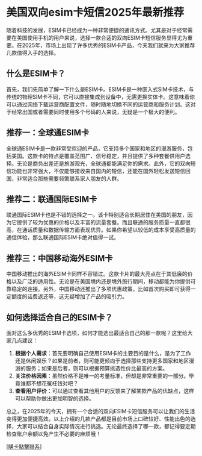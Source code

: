 # 美国双向esim卡短信2025年最新推荐

随着科技的发展，ESIM卡已经成为一种非常便捷的通讯方式。尤其是对于经常需要在美国使用手机的用户来说，选择一款合适的双向ESIM卡短信服务显得尤为重要。在2025年，市场上出现了许多优秀的ESIM卡产品，今天我们就来为大家推荐几款值得入手的选择。

## 什么是ESIM卡？

首先，我们先简单了解一下什么是ESIM卡。ESIM卡是一种嵌入式SIM卡技术，与传统的物理SIM卡不同，它可以直接集成到设备中，无需更换实体卡。这意味着你可以通过网络下载运营商配置文件，随时随地切换不同的运营商和服务计划。这对于经常出国或者需要同时使用多个号码的人来说，无疑是一个极大的便利。

## 推荐一：全球通ESIM卡

全球通ESIM卡是一款非常受欢迎的产品，它支持多个国家和地区的漫游服务，包括美国。这款卡的特点是覆盖范围广、信号稳定，并且提供了多种套餐供用户选择。无论是商务出差还是旅游观光，全球通都能满足你的需求。此外，它的双向短信功能也非常强大，不仅能够接收来自国内的短信，还能在国外轻松发送短信回国，非常适合那些需要频繁联系家人朋友的人群。

## 推荐二：联通国际ESIM卡

联通国际ESIM卡也是不错的选择之一。该卡特别适合长期居住在美国的朋友，因为它提供了较为优惠的价格以及丰富的流量套餐。而且联通的服务质量一直都很高，在通话质量和数据传输方面表现优异。如果你希望以较低的成本享受高质量的通信体验，那么联通国际ESIM卡绝对值得一试。

## 推荐三：中国移动海外ESIM卡

中国移动推出的海外ESIM卡同样不容错过。这款卡片的最大亮点在于其低廉的价格以及广泛的适用性。无论是在美国境内还是境外旅行期间，移动都能为你提供可靠稳定的连接。另外，中国移动还推出了多项优惠政策，比如首次购买即可获得一定额度的话费返还等，这无疑增加了产品的吸引力。

## 如何选择适合自己的ESIM卡？

面对这么多优秀的ESIM卡选项，如何才能选出最适合自己的那一款呢？这里给大家几点建议：

1. **根据个人需求**：首先要明确自己使用ESIM卡的主要目的是什么，是为了工作还是休闲娱乐？如果是前者，则可能更倾向于选择那些支持更多国家和地区漫游的服务；如果是后者，则可以根据预算挑选性价比最高的方案。
2. **关注价格因素**：虽然价格不是唯一的考量标准，但却是非常重要的一部分。毕竟谁都不想花冤枉钱对吧？
3. **查看用户评价**：可以通过查看其他用户的反馈来了解某款产品的优缺点，这样可以帮助你做出更加明智的选择。

总之，在2025年的今天，拥有一个合适的双向ESIM卡短信服务可以让我们的生活变得更加便捷高效。以上介绍的几款产品都是目前市场上口碑较好、性能出色的选择，大家可以结合自身实际情况进行挑选。无论最终选择了哪一款，都记得要定期检查账户余额以免产生不必要的麻烦哦！

[[購卡點擊聯系](https://t.me/s/SXDXQF)]